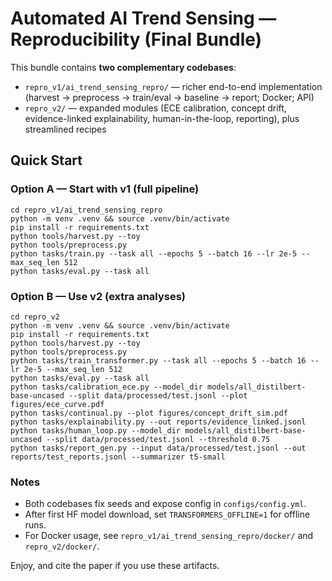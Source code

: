 # Automated AI Trend Sensing — Reproducibility (Final Bundle)

This bundle contains **two complementary codebases**:

- `repro_v1/ai_trend_sensing_repro/` — richer end-to-end implementation (harvest → preprocess → train/eval → baseline → report; Docker; API)
- `repro_v2/` — expanded modules (ECE calibration, concept drift, evidence-linked explainability, human-in-the-loop, reporting), plus streamlined recipes

## Quick Start

### Option A — Start with v1 (full pipeline)
```
cd repro_v1/ai_trend_sensing_repro
python -m venv .venv && source .venv/bin/activate
pip install -r requirements.txt
python tools/harvest.py --toy
python tools/preprocess.py
python tasks/train.py --task all --epochs 5 --batch 16 --lr 2e-5 --max_seq_len 512
python tasks/eval.py --task all
```

### Option B — Use v2 (extra analyses)
```
cd repro_v2
python -m venv .venv && source .venv/bin/activate
pip install -r requirements.txt
python tools/harvest.py --toy
python tools/preprocess.py
python tasks/train_transformer.py --task all --epochs 5 --batch 16 --lr 2e-5 --max_seq_len 512
python tasks/eval.py --task all
python tasks/calibration_ece.py --model_dir models/all_distilbert-base-uncased --split data/processed/test.jsonl --plot figures/ece_curve.pdf
python tasks/continual.py --plot figures/concept_drift_sim.pdf
python tasks/explainability.py --out reports/evidence_linked.jsonl
python tasks/human_loop.py --model_dir models/all_distilbert-base-uncased --split data/processed/test.jsonl --threshold 0.75
python tasks/report_gen.py --input data/processed/test.jsonl --out reports/test_reports.jsonl --summarizer t5-small
```

### Notes
- Both codebases fix seeds and expose config in `configs/config.yml`.
- After first HF model download, set `TRANSFORMERS_OFFLINE=1` for offline runs.
- For Docker usage, see `repro_v1/ai_trend_sensing_repro/docker/` and `repro_v2/docker/`.

Enjoy, and cite the paper if you use these artifacts.
